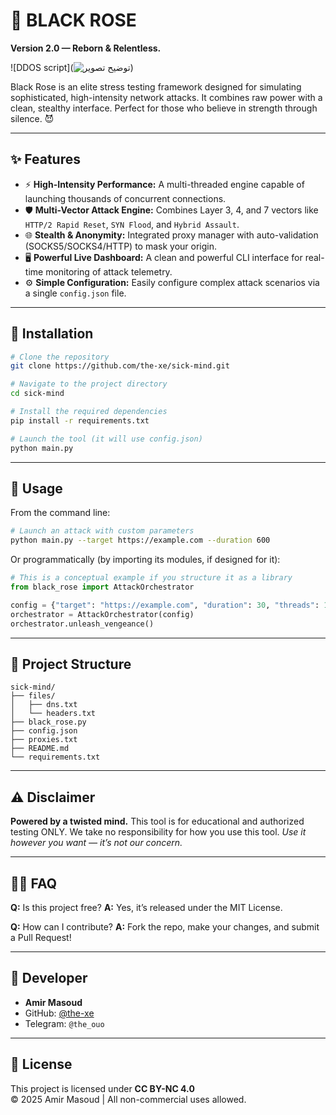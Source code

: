 # 🥀 BLACK ROSE

**Version 2.0 — Reborn & Relentless.**

![DDOS script](![توضیح تصویر](https://uploadkon.ir/uploads/846c11_25SRC-WOW-FOFF-.png))

Black Rose is an elite stress testing framework designed for simulating sophisticated, high-intensity network attacks. It combines raw power with a clean, stealthy interface. Perfect for those who believe in strength through silence. 😈

---

## ✨ Features

- ⚡ **High-Intensity Performance:** A multi-threaded engine capable of launching thousands of concurrent connections.
- 🛡️ **Multi-Vector Attack Engine:** Combines Layer 3, 4, and 7 vectors like `HTTP/2 Rapid Reset`, `SYN Flood`, and `Hybrid Assault`.
- 🌐 **Stealth & Anonymity:** Integrated proxy manager with auto-validation (SOCKS5/SOCKS4/HTTP) to mask your origin.
- 🖥️ **Powerful Live Dashboard:** A clean and powerful CLI interface for real-time monitoring of attack telemetry.
- ⚙️ **Simple Configuration:** Easily configure complex attack scenarios via a single `config.json` file.

---

## 🚀 Installation

```bash
# Clone the repository
git clone https://github.com/the-xe/sick-mind.git

# Navigate to the project directory
cd sick-mind

# Install the required dependencies
pip install -r requirements.txt

# Launch the tool (it will use config.json)
python main.py
```

---

## 🧪 Usage

From the command line:

```bash
# Launch an attack with custom parameters
python main.py --target https://example.com --duration 600
```

Or programmatically (by importing its modules, if designed for it):
```python
# This is a conceptual example if you structure it as a library
from black_rose import AttackOrchestrator

config = {"target": "https://example.com", "duration": 30, "threads": 100}
orchestrator = AttackOrchestrator(config)
orchestrator.unleash_vengeance()
```

---

## 📁 Project Structure

```
sick-mind/
├── files/
│   ├── dns.txt
│   └── headers.txt
├── black_rose.py
├── config.json
├── proxies.txt
├── README.md
└── requirements.txt
```

---

## ⚠️ Disclaimer

**Powered by a twisted mind.**
This tool is for educational and authorized testing ONLY.
We take no responsibility for how you use this tool.
*Use it however you want — it’s not our concern.*

---

## 🙋‍♂️ FAQ

**Q:** Is this project free?
**A:** Yes, it’s released under the MIT License.

**Q:** How can I contribute?
**A:** Fork the repo, make your changes, and submit a Pull Request!

---

## 👤 Developer

* **Amir Masoud**
* GitHub: [@the-xe](https://github.com/the-xe)
* Telegram: `@the_ouo`

---

## 📜 License

This project is licensed under **CC BY-NC 4.0**  
© 2025 Amir Masoud | All non-commercial uses allowed.

